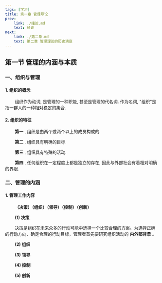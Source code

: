 ```yaml
---
tags: [学习]
title: 第一章 管理导论
prev: 
    link: ./绪论.md
    text: 绪论
next:
    link: ./第二章.md
    text: 第二章 管理理论的历史演变
---
```


## 第一节 管理的内涵与本质
### 一、组织与管理
#### 1. 组织的概念
&emsp;&emsp; 组织作为动词, 是管理的一种职能, 甚至是管理的代名词. 作为名词, "组织"是指一群人的一种相对稳定的集合.
#### 2. 组织的特征

&emsp;&emsp; __第一__ , 组织是由两个或两个以上的成员构成的.

&emsp;&emsp; __第二__ , 组织具有明确的目标. 

&emsp;&emsp; __第三__ , 组织具有特殊的活动. 

&emsp;&emsp; __第四__ , 任何组织在一定程度上都是独立的存在, 因此与外部社会有着相对明确的界限.

### 二、管理的内涵
#### 1. 管理工作内容

&emsp;&emsp; __（决策）（组织）（领导）（控制）（创新）__

&emsp;&emsp; __(1) 决策__

&emsp;&emsp; 决策是组织在未来众多的行动可能中选择一个比较合理的方案。为选择正确的行动方向、确定合理的行动目标，管理者首先要研究组织活动的 __内外部背景__ 。

&emsp;&emsp; __(2) 组织__

&emsp;&emsp; __(3) 领导__

&emsp;&emsp; __(4) 控制__

&emsp;&emsp; __(5) 创新__
